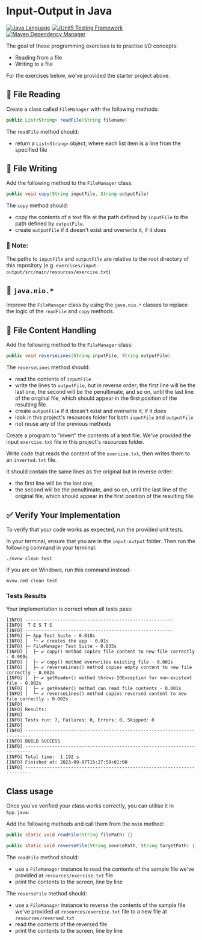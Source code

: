 # Input-Output in Java

[![Java Language](https://img.shields.io/badge/PLATFORM-OpenJDK-3A75B0.svg?style=for-the-badge)][1]
[![JUnit5 Testing Framework](https://img.shields.io/badge/testing%20framework-JUnit5-26A162.svg?style=for-the-badge)][2]
[![Maven Dependency Manager](https://img.shields.io/badge/dependency%20manager-Maven-AA215A.svg?style=for-the-badge)][3]

The goal of these programming exercises is to practise I/O concepts:
- Reading from a file
- Writing to a file

For the exercises below, we've provided the starter project above.

## :pushpin: File Reading

Create a class called `FileManager` with the following methods:

```java
public List<String> readFile(String filename)
```

The `readFile` method should:
- return a `List<String>` object, where each list item is a line from the specified file

## :pushpin: File Writing

Add the following method to the `FileManager` class:

```java
public void copy(String inputFile, String outputFile)
```

The `copy` method should:
- copy the contents of a text file at the path defined by `inputFile` to the path defined by `outputFile`.
- create `outputFile` if it doesn't exist and overwrite it, if it does

### :bookmark: Note:
The paths to `inputFile` and `outputFile` are relative to the root directory of this repository (e.g. `exercises/input-output/src/main/resources/exercise.txt`)

## :pushpin: `java.nio.*`

Improve the `FileManager` class by using the `java.nio.*` classes to replace the logic of the `readFile` and `copy` methods.

## :pushpin: File Content Handling

Add the following method to the `FileManager` class:

```java
public void reverseLines(String inputFile, String outputFile)
```

The `reverseLines` method should:
- read the contents of `inputFile`
- write the lines to `outputFile`, but in reverse order; the first line will be the last one, the second will be the penultimate, and so on, until the last line of the original file, which should appear in the first position of the resulting file.
- create `outputFile` if it doesn't exist and overwrite it, if it does
- look in this project's resources folder for both `inputFile` and `outputFile`
- not reuse any of the previous methods

Create a program to "invert" the contents of a text file.
We've provided the input `exercise.txt` file in this project's resources folder.

Write code that reads the content of the `exercise.txt`, then writes them to an `inverted.txt` file. 

It should contain the same lines as the original but in reverse order:
- the first line will be the last one, 
- the second will be the penultimate, and so on, until the last line of the original file, which should appear in the first position of the resulting file.

## :white_check_mark: Verify Your Implementation

To verify that your code works as expected, run the provided unit tests.

In your terminal, ensure that you are in the `input-output` folder. Then run the following command in your terminal:

```shell
./mvnw clean test
```

If you are on Windows, run this command instead:

```shell
mvnw.cmd clean test
```

### Tests Results

Your implementation is correct when all tests pass:

```shell
[INFO] -------------------------------------------------------
[INFO]  T E S T S
[INFO] -------------------------------------------------------
[INFO] ├─ App Test Suite - 0.018s
[INFO] │  └─ ✔ creates the app - 0.01s
[INFO] ├─ FileManager Test Suite - 0.035s
[INFO] │  ├─ ✔ copy() method copies file content to new file correctly - 0.009s
[INFO] │  ├─ ✔ copy() method overwrites existing file - 0.001s
[INFO] │  ├─ ✔ reverseLines() method copies empty content to new file correctly - 0.002s
[INFO] │  ├─ ✔ getReader() method throws IOException for non-existent file - 0.002s
[INFO] │  ├─ ✔ getReader() method can read file contents - 0.001s
[INFO] │  └─ ✔ reverseLines() method copies reversed content to new file correctly - 0.002s
[INFO] 
[INFO] Results:
[INFO] 
[INFO] Tests run: 7, Failures: 0, Errors: 0, Skipped: 0
[INFO] 
[INFO] ------------------------------------------------------------------------
[INFO] BUILD SUCCESS
[INFO] ------------------------------------------------------------------------
[INFO] Total time:  1.192 s
[INFO] Finished at: 2023-09-07T15:27:50+01:00
[INFO] ------------------------------------------------------------------------

```
## Class usage
Once you've verified your class works correctly, you can utilise it in `App.java`.

Add the following methods and call them from the `main` method:

```java
public static void readFile(String filePath) {}

public static void reverseFile(String sourcePath, String targetPath) {}
```

The `readFile` method should:
- use a `FileManager` instance to read the contents of the sample file we've provided at `resources/exercise.txt` file
- print the contents to the screen, line by line

The `reverseFile` method should:
- use a `FileManager` instance to reverse the contents of the sample file we've provided at `resources/exercise.txt` file to a new file at `resources/reversed.txt`
- read the contents of the reversed file
- print the contents to the screen, line by line

[1]: https://docs.oracle.com/javase/11/docs/api/index.html
[2]: https://junit.org/junit5/
[3]: https://maven.apache.org/